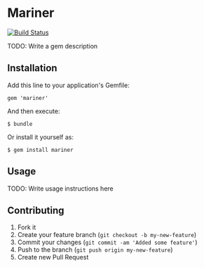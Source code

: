 # Mariner

[![Build Status](https://secure.travis-ci.org/jtrim/mariner.png)](http://travis-ci.org/jtrim/mariner)

TODO: Write a gem description

## Installation

Add this line to your application's Gemfile:

    gem 'mariner'

And then execute:

    $ bundle

Or install it yourself as:

    $ gem install mariner

## Usage

TODO: Write usage instructions here

## Contributing

1. Fork it
2. Create your feature branch (`git checkout -b my-new-feature`)
3. Commit your changes (`git commit -am 'Added some feature'`)
4. Push to the branch (`git push origin my-new-feature`)
5. Create new Pull Request
